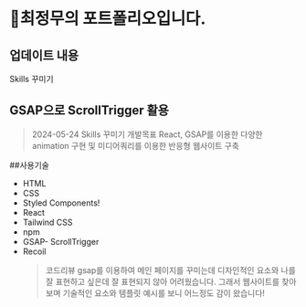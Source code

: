 # 👤최정무의 포트폴리오입니다.

## 업데이트 내용

Skills 꾸미기

## GSAP으로 ScrollTrigger 활용

> 2024-05-24
> Skills 꾸미기
> 개발목표
> React, GSAP를 이용한 다양한 animation 구현 및 미디어쿼리를 이용한 반응형 웹사이트 구축

##사용기술

- HTML
- CSS
- Styled Components!
- React
- Tailwind CSS
- npm
- GSAP- ScrollTrigger
- Recoil
  > 코드리뷰
  > gsap를 이용하여 메인 페이지를 꾸미는데 디자인적인 요소와 나를 잘 표현하고 싶은데
  > 잘 표현되지 않아 어려웠습니다. 그래서 웹사이트를 찾아보며 기술적인 요소와
  > 템플릿 예시를 보니 어느정도 감이 왔습니다!
